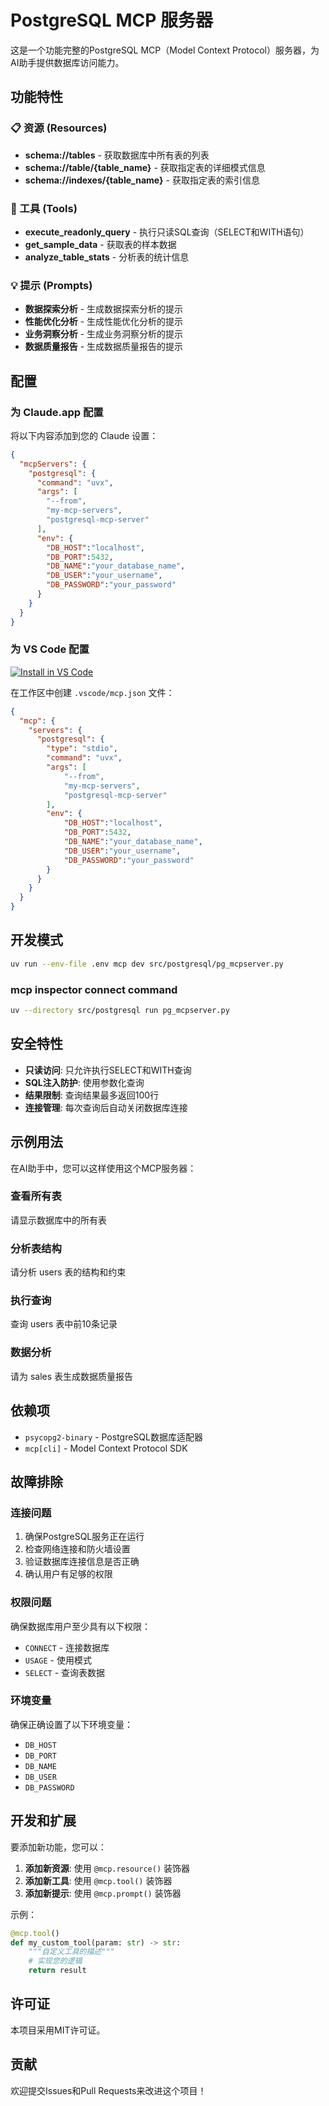# PostgreSQL MCP 服务器

这是一个功能完整的PostgreSQL MCP（Model Context Protocol）服务器，为AI助手提供数据库访问能力。

## 功能特性

### 📋 资源 (Resources)

- **schema://tables** - 获取数据库中所有表的列表
- **schema://table/{table_name}** - 获取指定表的详细模式信息
- **schema://indexes/{table_name}** - 获取指定表的索引信息

### 🔧 工具 (Tools)

- **execute_readonly_query** - 执行只读SQL查询（SELECT和WITH语句）
- **get_sample_data** - 获取表的样本数据
- **analyze_table_stats** - 分析表的统计信息

### 💡 提示 (Prompts)

- **数据探索分析** - 生成数据探索分析的提示
- **性能优化分析** - 生成性能优化分析的提示
- **业务洞察分析** - 生成业务洞察分析的提示
- **数据质量报告** - 生成数据质量报告的提示

## 配置

### 为 Claude.app 配置

将以下内容添加到您的 Claude 设置：

```json
{
  "mcpServers": {
    "postgresql": {
      "command": "uvx",
      "args": [
        "--from",
        "my-mcp-servers",
        "postgresql-mcp-server"
      ],
      "env": {
        "DB_HOST":"localhost",
        "DB_PORT":5432,
        "DB_NAME":"your_database_name",
        "DB_USER":"your_username",
        "DB_PASSWORD":"your_password"
      }
    }
  }
}
```

### 为 VS Code 配置

[![Install in VS Code](https://img.shields.io/badge/Install%20in-VS%20Code-blue?style=for-the-badge&logo=visualstudiocode)](vscode:mcp/install?%7B%22mcp%22%3A%7B%22servers%22%3A%7B%22postgresql%22%3A%7B%22type%22%3A%22stdio%22%2C%22command%22%3A%22uvx%22%2C%22args%22%3A%5B%22--from%22%2C%22my-mcp-servers%22%2C%22postgresql-mcp-server%22%5D%2C%22env%22%3A%7B%22DB_HOST%22%3A%22localhost%22%2C%22DB_PORT%22%3A5432%2C%22DB_NAME%22%3A%22your_database_name%22%2C%22DB_USER%22%3A%22your_username%22%2C%22DB_PASSWORD%22%3A%22your_password%22%7D%7D%7D%7D%7D)

在工作区中创建 `.vscode/mcp.json` 文件：

```json
{
  "mcp": {
    "servers": {
      "postgresql": {
        "type": "stdio",
        "command": "uvx",
        "args": [
            "--from",
            "my-mcp-servers",
            "postgresql-mcp-server"
        ],
        "env": {
            "DB_HOST":"localhost",
            "DB_PORT":5432,
            "DB_NAME":"your_database_name",
            "DB_USER":"your_username",
            "DB_PASSWORD":"your_password"
        }
      }
    }
  }
}
```

## 开发模式

```bash
uv run --env-file .env mcp dev src/postgresql/pg_mcpserver.py
```

### mcp inspector connect command

```bash
uv --directory src/postgresql run pg_mcpserver.py
```

## 安全特性

- **只读访问**: 只允许执行SELECT和WITH查询
- **SQL注入防护**: 使用参数化查询
- **结果限制**: 查询结果最多返回100行
- **连接管理**: 每次查询后自动关闭数据库连接

## 示例用法

在AI助手中，您可以这样使用这个MCP服务器：

### 查看所有表

请显示数据库中的所有表

### 分析表结构

请分析 users 表的结构和约束

### 执行查询

查询 users 表中前10条记录

### 数据分析

请为 sales 表生成数据质量报告

## 依赖项

- `psycopg2-binary` - PostgreSQL数据库适配器
- `mcp[cli]` - Model Context Protocol SDK

## 故障排除

### 连接问题

1. 确保PostgreSQL服务正在运行
2. 检查网络连接和防火墙设置
3. 验证数据库连接信息是否正确
4. 确认用户有足够的权限

### 权限问题

确保数据库用户至少具有以下权限：

- `CONNECT` - 连接数据库
- `USAGE` - 使用模式
- `SELECT` - 查询表数据

### 环境变量

确保正确设置了以下环境变量：

- `DB_HOST`
- `DB_PORT`
- `DB_NAME`
- `DB_USER`
- `DB_PASSWORD`

## 开发和扩展

要添加新功能，您可以：

1. **添加新资源**: 使用 `@mcp.resource()` 装饰器
2. **添加新工具**: 使用 `@mcp.tool()` 装饰器
3. **添加新提示**: 使用 `@mcp.prompt()` 装饰器

示例：

```python
@mcp.tool()
def my_custom_tool(param: str) -> str:
    """自定义工具的描述"""
    # 实现您的逻辑
    return result
```

## 许可证

本项目采用MIT许可证。

## 贡献

欢迎提交Issues和Pull Requests来改进这个项目！
